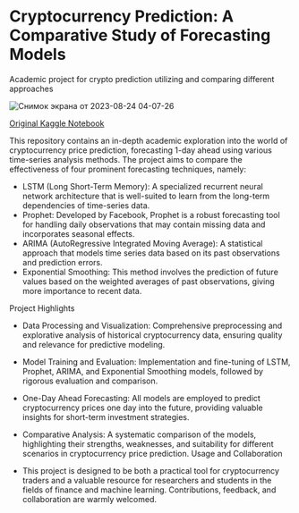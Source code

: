 # Cryptocurrency Prediction: A Comparative Study of Forecasting Models
Academic project for crypto prediction utilizing and comparing different approaches

![Снимок экрана от 2023-08-24 04-07-26](https://github.com/D1H1/Crypto-prediction-LSTM-ARIMA-Prophet/assets/94292673/a9604063-ae69-458c-9771-0015c154b899)

[Original Kaggle Notebook](https://www.kaggle.com/code/davidhavrilenko/cryptocurrency-prediction-lstm-prophet-arima/notebook)

This repository contains an in-depth academic exploration into the world of cryptocurrency price prediction, forecasting 1-day ahead using various time-series analysis methods. The project aims to compare the effectiveness of four prominent forecasting techniques, namely:

- LSTM (Long Short-Term Memory): A specialized recurrent neural network architecture that is well-suited to learn from the long-term dependencies of time-series data.
- Prophet: Developed by Facebook, Prophet is a robust forecasting tool for handling daily observations that may contain missing data and incorporates seasonal effects.
- ARIMA (AutoRegressive Integrated Moving Average): A statistical approach that models time series data based on its past observations and prediction errors.
- Exponential Smoothing: This method involves the prediction of future values based on the weighted averages of past observations, giving more importance to recent data.

Project Highlights

- Data Processing and Visualization: Comprehensive preprocessing and explorative analysis of historical cryptocurrency data, ensuring quality and relevance for predictive modeling.

- Model Training and Evaluation: Implementation and fine-tuning of LSTM, Prophet, ARIMA, and Exponential Smoothing models, followed by rigorous evaluation and comparison.

- One-Day Ahead Forecasting: All models are employed to predict cryptocurrency prices one day into the future, providing valuable insights for short-term investment strategies.

- Comparative Analysis: A systematic comparison of the models, highlighting their strengths, weaknesses, and suitability for different scenarios in cryptocurrency price prediction.
Usage and Collaboration

- This project is designed to be both a practical tool for cryptocurrency traders and a valuable resource for researchers and students in the fields of finance and machine learning. Contributions, feedback, and collaboration are warmly welcomed.
